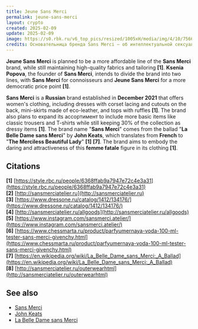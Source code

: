 ```yaml
---
title: Jeune Sans Merci
permalink: jeune-sans-merci
layout: crypto
created: 2025-02-09
update: 2025-02-09
image: https://s0.rbk.ru/v6_top_pics/resized/1005xH/media/img/4/10/756678303406104.jpg
credits: Основательница бренда Sans Merci — об интеллектуальной сексуальности
---
```


**Jeune Sans Merci** is planned to be a more affordable line of the **Sans Merci** brand, while still maintaining high-quality fabrics and tailoring **[1]**. **Ksenia Popova**, the founder of **Sans Merci**, intends to divide the brand into two lines, with **Sans Merci** for connoisseurs and **Jeune Sans Merci** for a more democratic price point **[1]**.

**Sans Merci** is a **Russian** brand established in **December 2021** that offers women's clothing, including dresses with corset lacing and cutouts on the back, mini-skirts made of eco-leather, and tops with ruffles **[1]**. The brand also plans to expand its ассортимент to include more basic items like classic trousers and T-shirts while still keeping 30% of the collection as dressy items **[1]**. The brand name "**Sans Merci**" comes from the ballad "**La Belle Dame sans Merci**" by **John Keats**, which translates from **French** to "**The Merciless Beautiful Lady**" **[1]** **[7]**. The brand aims to embody the daring and attractiveness of this **femme fatale** figure in its clothing **[1]**.

## Citations

**[1]** [https://style.rbc.ru/people/6368ffab9a7947e72c4e3a31](https://style.rbc.ru/people/6368ffab9a7947e72c4e3a31)  
**[2]** [http://sansmerciatelier.ru](http://sansmerciatelier.ru)  
**[3]** [https://www.dressone.ru/catalog/1412/134176/](https://www.dressone.ru/catalog/1412/134176/)  
**[4]** [http://sansmerciatelier.ru/allgoods](http://sansmerciatelier.ru/allgoods)  
**[5]** [https://www.instagram.com/sansmerci.atelier/](https://www.instagram.com/sansmerci.atelier/)  
**[6]** [https://www.chessmarta.ru/product/parfyumernaya-voda-100-ml-tester-sans-merci-givenchy.html](https://www.chessmarta.ru/product/parfyumernaya-voda-100-ml-tester-sans-merci-givenchy.html)  
**[7]** [https://en.wikipedia.org/wiki/La_Belle_Dame_sans_Merci:_A_Ballad](https://en.wikipedia.org/wiki/La_Belle_Dame_sans_Merci:_A_Ballad)  
**[8]** [http://sansmerciatelier.ru/outerwearhtml](http://sansmerciatelier.ru/outerwearhtml)  

## See also

- [Sans Merci](http://sansmerciatelier.ru)  
- [John Keats](https://en.wikipedia.org/wiki/John_Keats)  
- [La Belle Dame sans Merci](https://en.wikipedia.org/wiki/La_Belle_Dame_sans_Merci:_A_Ballad)  

<!-- Prompt:  
- Не менять язык статьи, сохранять оригинальный язык.  
- Если тема оформлена как "Имя Фамилия", заголовок должен быть "Фамилия, Имя".  
- Изменить title: A Template на основной топик в статье.  
- Создать permalink: на основе title.  
- Замени date: 2018-01-02 на created: текущую дату в таком же формате  
- Замени update: хххх-хх-хх текущую дату в таком же формате  
- Изменить заголовок раздела "Citations" на ## Citations.  
- Оформить ссылки в разделе "Citations" в формате: **[1]** [URL](URL).  
- При ссылке на источник в тексте, использовать формат: **[x]**, **[x]**.  
- Убедиться, что номера цитат соответствуют записям в разделе "Citations".  
- Сделать номера цитат кликабельными по указанному выше формату.  
- Добавить список связанных тем в том же формате.  
- Если есть списки - конвертируй их в таблицы  
- Выделяй даты, места, географические назавания, адреса, имена собственные **таким образом**  
- Использовать шаблон - "[Название темы](ссылка-на-тему)" для каждого пункта.  
- Раздел ## See also должен включаться автоматически в конец статьи.  
- Результат в md коде  
- Оставить этот Prompt после редактирования в конце кода.  
-->
```

